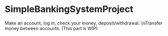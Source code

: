 # SimpleBankingSystemProject
Make an account, log in, check your money, deposit/withdrawal.
\nTransfer money between accounts. (This part is WIP)
